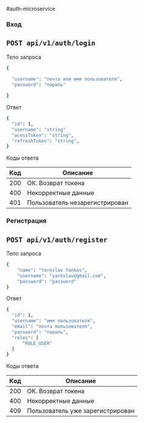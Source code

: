 #auth-microservice

### Вход

## `` POST api/v1/auth/login ``

Тело запроса

```bash
{
   
  "username": "почта или имя пользователя",
  "password": "пароль"

}
```

Ответ

```bash
{
  "id": 1,
  "username": "string"
  "acessToken": "string",
  "refreshToken": "string",
}
```

Коды ответа

| Код | Описание |
|-----| ------------- |
| 200 | ОК. Возврат токена |
| 400 | Некорректные данные |
| 401 | Пользователь незарегистрирован |


### Регистрация

## `` POST api/v1/auth/register ``

Тело запроса

```bash
{
    "name": "Yaroslav Yankov",
    "username": "yaroslav@gmail.com",
    "password": "password"
}
```

Ответ

```bash
{
  "id": 1,
  "username": "имя пользователя",
  "email": "почта пользователя",
  "password": "пароль",
  "roles": [
      "ROLE_USER"
  ]
}
```

Коды ответа

| Код | Описание |
|-----| ------------- |
| 200 | ОК. Возврат токена |
| 400 | Некорректные данные|
| 409 | Пользователь уже зарегистрирован |